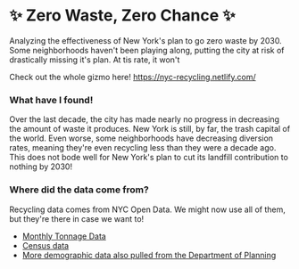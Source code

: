 # ✨ Zero Waste, Zero Chance ✨
Analyzing the effectiveness of New York's plan to go zero waste by 2030. Some neighborhoods haven't been playing along, putting the city at risk of drastically missing it's plan. At tis rate, it won't

Check out the whole gizmo here! https://nyc-recycling.netlify.com/

### What have I found!
Over the last decade, the city has made nearly no progress in decreasing the amount of waste it produces. New York is still, by far, the trash capital of the world. Even worse, some neighborhoods have decreasing diversion rates, meaning they're even recycling less than they were a decade ago. This does not bode well for New York's plan to cut its landfill contribution to nothing by 2030!

### Where did the data come from?
Recycling data comes from NYC Open Data. We might now use all of them, but they're there in case we want to!
* <a href='https://data.cityofnewyork.us/City-Government/DSNY-Monthly-Tonnage-Data/ebb7-mvp5' target="_blank">Monthly Tonnage Data</a>
* <a href='https://data.cityofnewyork.us/City-Government/Census-Demographics-at-the-NYC-Community-District-/5unr-w4sc' target='_blank'>Census data</a>
* <a href='https://communityprofiles.planning.nyc.gov/' target='_blank'>More demographic data also pulled from the Department of Planning</a>
